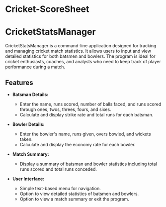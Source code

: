 # Cricket-ScoreSheet

# CricketStatsManager

CricketStatsManager is a command-line application designed for tracking and managing cricket match statistics. It allows users to input and view detailed statistics for both batsmen and bowlers. The program is ideal for cricket enthusiasts, coaches, and analysts who need to keep track of player performance during a match.

## Features

- **Batsman Details:**
  - Enter the name, runs scored, number of balls faced, and runs scored through ones, twos, threes, fours, and sixes.
  - Calculate and display strike rate and total runs for each batsman.

- **Bowler Details:**
  - Enter the bowler's name, runs given, overs bowled, and wickets taken.
  - Calculate and display the economy rate for each bowler.

- **Match Summary:**
  - Display a summary of batsman and bowler statistics including total runs scored and total runs conceded.
  
- **User Interface:**
  - Simple text-based menu for navigation.
  - Option to view detailed statistics of batsmen and bowlers.
  - Option to view a match summary or exit the program.
